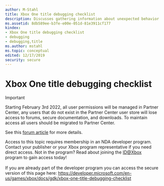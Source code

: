 ```yaml
---
author: M-Stahl
title: Xbox One title debugging checklist
description: Discusses gathering information about unexpected behavior in titles.
ms.assetid: 8db589ee-b3fe-e00e-051d-81e3911cf177
kindex:
- Xbox One title debugging checklist
- debugging
- debugging,title
ms.author: mstahl
ms.topic: conceptual
edited: 12/17/2019
security: secure
---
```


# Xbox One title debugging checklist
> [!IMPORTANT]
> Starting February 3rd 2022, all user permissions will be managed in Partner Center, any users that do not exist in the Partner Center user store will lose access to forums, secure documentation, and downloads. To maintain access all users should be migrated to Partner Center. <p></p>See this <a href="https://forums.xboxlive.com/articles/132187/breaking-change-user-access-for-forums-secure-docu.html">forum article</a> for more details.  

 Access to this topic requires membership in an NDA developer program. Contact your publisher or your Xbox program representative if you need direct access. Not in the program? Read about joining the <a href="https://www.xbox.com/Developers/id">ID@Xbox</a> program to gain access today!  <br/><br/>If you are already part of the developer program you can access the secure version of this page here: <a target="_blank" href="https://developer.microsoft.com/en-us/games/xbox/docs/gdk/xbox-one-title-debugging-checklist">https://developer.microsoft.com/en-us/games/xbox/docs/gdk/xbox-one-title-debugging-checklist</a>